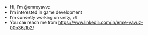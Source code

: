 - Hi, I’m @emreyavvz
- I’m interested in game development
- I’m currently working on unity, c#
- You can reach me from 
https://www.linkedin.com/in/emre-yavuz-00b36a1b2/
